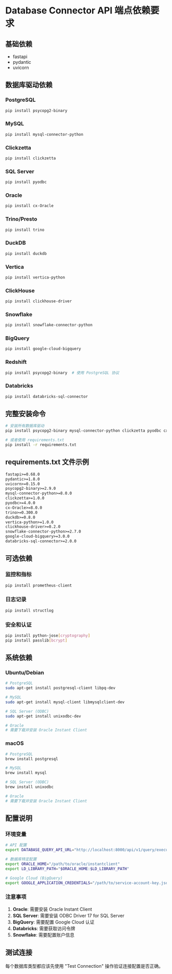# Database Connector API 端点依赖要求

## 基础依赖
- fastapi
- pydantic
- uvicorn

## 数据库驱动依赖

### PostgreSQL
```bash
pip install psycopg2-binary
```

### MySQL
```bash
pip install mysql-connector-python
```

### Clickzetta
```bash
pip install clickzetta
```

### SQL Server
```bash
pip install pyodbc
```

### Oracle
```bash
pip install cx-Oracle
```

### Trino/Presto
```bash
pip install trino
```

### DuckDB
```bash
pip install duckdb
```

### Vertica
```bash
pip install vertica-python
```

### ClickHouse
```bash
pip install clickhouse-driver
```

### Snowflake
```bash
pip install snowflake-connector-python
```

### BigQuery
```bash
pip install google-cloud-bigquery
```

### Redshift
```bash
pip install psycopg2-binary  # 使用 PostgreSQL 协议
```

### Databricks
```bash
pip install databricks-sql-connector
```

## 完整安装命令

```bash
# 安装所有数据库驱动
pip install psycopg2-binary mysql-connector-python clickzetta pyodbc cx-Oracle trino duckdb vertica-python clickhouse-driver snowflake-connector-python google-cloud-bigquery databricks-sql-connector

# 或者使用 requirements.txt
pip install -r requirements.txt
```

## requirements.txt 文件示例

```txt
fastapi>=0.68.0
pydantic>=1.8.0
uvicorn>=0.15.0
psycopg2-binary>=2.9.0
mysql-connector-python>=8.0.0
clickzetta>=1.0.0
pyodbc>=4.0.0
cx-Oracle>=8.0.0
trino>=0.300.0
duckdb>=0.8.0
vertica-python>=1.0.0
clickhouse-driver>=0.2.0
snowflake-connector-python>=2.7.0
google-cloud-bigquery>=3.0.0
databricks-sql-connector>=2.0.0
```

## 可选依赖

### 监控和指标
```bash
pip install prometheus-client
```

### 日志记录
```bash
pip install structlog
```

### 安全和认证
```bash
pip install python-jose[cryptography]
pip install passlib[bcrypt]
```

## 系统依赖

### Ubuntu/Debian
```bash
# PostgreSQL
sudo apt-get install postgresql-client libpq-dev

# MySQL
sudo apt-get install mysql-client libmysqlclient-dev

# SQL Server (ODBC)
sudo apt-get install unixodbc-dev

# Oracle
# 需要下载并安装 Oracle Instant Client
```

### macOS
```bash
# PostgreSQL
brew install postgresql

# MySQL
brew install mysql

# SQL Server (ODBC)
brew install unixodbc

# Oracle
# 需要下载并安装 Oracle Instant Client
```

## 配置说明

### 环境变量
```bash
# API 配置
export DATABASE_QUERY_API_URL="http://localhost:8000/api/v1/query/execute"

# 数据库特定配置
export ORACLE_HOME="/path/to/oracle/instantclient"
export LD_LIBRARY_PATH="$ORACLE_HOME:$LD_LIBRARY_PATH"

# Google Cloud (BigQuery)
export GOOGLE_APPLICATION_CREDENTIALS="/path/to/service-account-key.json"
```

### 注意事项

1. **Oracle**: 需要安装 Oracle Instant Client
2. **SQL Server**: 需要安装 ODBC Driver 17 for SQL Server
3. **BigQuery**: 需要配置 Google Cloud 认证
4. **Databricks**: 需要获取访问令牌
5. **Snowflake**: 需要配置账户信息

## 测试连接

每个数据库类型都应该先使用 "Test Connection" 操作验证连接配置是否正确。
